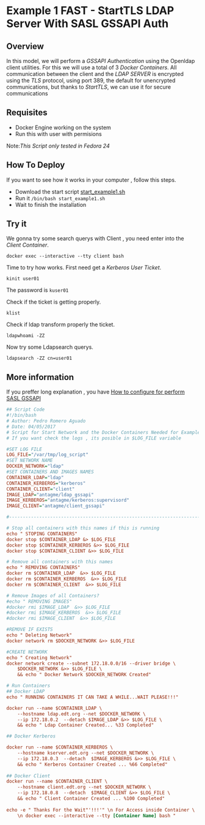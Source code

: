 # Example 1 FAST - StartTLS LDAP Server With SASL GSSAPI Auth

## Overview

In this model, we will perform a _GSSAPI Authentication_ using the Openldap client utilities. For this we will use a total of 3 _Docker Containers_.
All communication between the client and the _LDAP SERVER_ is encrypted using the _TLS_ protocol, using port 389, the default for unencrypted communications, but thanks to _StartTLS_, we can use it for secure communications

## Requisites

- Docker Engine working on the system
- Run this with user with permisions

Note:_This Script only tested in Fedora 24_

## How To Deploy

If you want to see how it works in your computer , follow this steps.

- Download the start script [start_example1.sh](../../raw/master/AutomatedScript/start_example1.sh)
- Run it `/bin/bash start_example1.sh`
- Wait to finish the installation

## Try it

We gonna try some search querys with Client , you need enter into the _Client Container_.

    docker exec --interactive --tty client bash
    
Time to try how works.
First need get a _Kerberos User Ticket_.

    kinit user01
    
The password is `kuser01`

Check if the ticket is getting properly.

    klist

Check if ldap transform properly the ticket.

    ldapwhoami -ZZ
    
Now try some Ldapsearch querys.

    ldapsearch -ZZ cn=user01
    
## More information

If you preffer long explanation , you have [How to configure for perform SASL GSSAPI](https://github.com/antagme/Documentation_Project/blob/master/example1.md)

```INI
## Script Code
#!/bin/bash
# Author: Pedro Romero Aguado
# Date: 04/05/2017
# Script for Start Network and the Docker Containers Needed for Example
# If you want check the logs , its posible in $LOG_FILE variable

#SET LOG FILE
LOG_FILE="/var/tmp/log_script"
#SET NETWORK NAME
DOCKER_NETWORK="ldap"
#SET CONTAINERS AND IMAGES NAMES
CONTAINER_LDAP="ldap"
CONTAINER_KERBEROS="kerberos"
CONTAINER_CLIENT="client"
IMAGE_LDAP="antagme/ldap_gssapi"
IMAGE_KERBEROS="antagme/kerberos:supervisord"
IMAGE_CLIENT="antagme/client_gssapi"

#----------------------------------------------------------------------#

# Stop all containers with this names if this is running
echo " STOPING CONTAINERS"
docker stop $CONTAINER_LDAP &> $LOG_FILE
docker stop $CONTAINER_KERBEROS &>> $LOG_FILE
docker stop $CONTAINER_CLIENT &>> $LOG_FILE

# Remove all containers with this names
echo " REMOVING CONTAINERS"
docker rm $CONTAINER_LDAP  &>> $LOG_FILE
docker rm $CONTAINER_KERBEROS  &>> $LOG_FILE
docker rm $CONTAINER_CLIENT  &>> $LOG_FILE

# Remove Images of all Containers?
#echo " REMOVING IMAGES"
#docker rmi $IMAGE_LDAP  &>> $LOG_FILE
#docker rmi $IMAGE_KERBEROS  &>> $LOG_FILE
#docker rmi $IMAGE_CLIENT  &>> $LOG_FILE

#REMOVE IF EXISTS 
echo " Deleting Network"
docker network rm $DOCKER_NETWORK &>> $LOG_FILE

#CREATE NETWORK
echo " Creating Network"
docker network create --subnet 172.18.0.0/16 --driver bridge \
	$DOCKER_NETWORK &>> $LOG_FILE \
	&& echo " Docker Network $DOCKER_NETWORK Created"

# Run Containers
## Docker LDAP
echo " RUNNING CONTAINERS IT CAN TAKE A WHILE...WAIT PLEASE!!!"

docker run --name $CONTAINER_LDAP \
	--hostname ldap.edt.org --net $DOCKER_NETWORK \
	--ip 172.18.0.2  --detach $IMAGE_LDAP &>> $LOG_FILE \
	&& echo " Ldap Container Created... %33 Completed"

## Docker Kerberos

docker run --name $CONTAINER_KERBEROS \
	--hostname kserver.edt.org --net $DOCKER_NETWORK \
	--ip 172.18.0.3  --detach  $IMAGE_KERBEROS &>> $LOG_FILE \
	&& echo " Kerberos Container Created ... %66 Completed"
	
## Docker Client
docker run --name $CONTAINER_CLIENT \
	--hostname client.edt.org --net $DOCKER_NETWORK \
	--ip 172.18.0.8  --detach  $IMAGE_CLIENT &>> $LOG_FILE \
	&& echo " Client Container Created ... %100 Completed"
	
echo -e " Thanks For the Wait"'!!!'" \n For Access inside Container \
	\n docker exec --interactive --tty [Container Name] bash "
```
